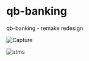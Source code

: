 # qb-banking
qb-banking - remake redesign 


![Capture](https://user-images.githubusercontent.com/108566893/179170180-02aa33fa-76e0-4fef-b858-b1df220ce8d3.PNG)


![atms](https://user-images.githubusercontent.com/108566893/179170189-960a5bf2-c0d3-4dad-b1ea-f1135539c5c3.PNG)
